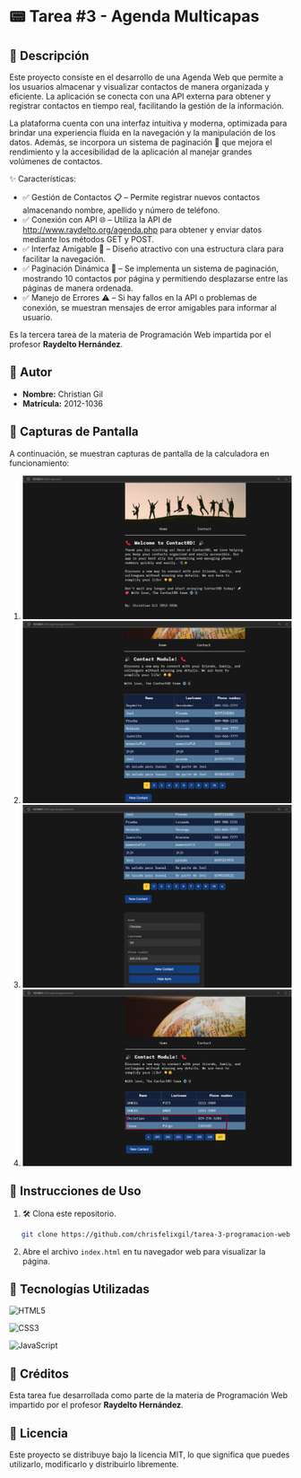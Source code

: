 # 📟 Tarea #3 - Agenda Multicapas

## 📲 Descripción
Este proyecto consiste en el desarrollo de una Agenda Web que permite a los usuarios almacenar y visualizar contactos de manera organizada y eficiente. La aplicación se conecta con una API externa para obtener y registrar contactos en tiempo real, facilitando la gestión de la información.

La plataforma cuenta con una interfaz intuitiva y moderna, optimizada para brindar una experiencia fluida en la navegación y la manipulación de los datos. Además, se incorpora un sistema de paginación 📄 que mejora el rendimiento y la accesibilidad de la aplicación al manejar grandes volúmenes de contactos.

✨ Características:
- ✅ Gestión de Contactos 📋 – Permite registrar nuevos contactos almacenando nombre, apellido y número de teléfono.
- ✅ Conexión con API 🌐 – Utiliza la API de http://www.raydelto.org/agenda.php para obtener y enviar datos mediante los métodos GET y POST.
- ✅ Interfaz Amigable 🎨 – Diseño atractivo con una estructura clara para facilitar la navegación.
- ✅ Paginación Dinámica 🔄 – Se implementa un sistema de paginación, mostrando 10 contactos por página y permitiendo desplazarse entre las páginas de manera ordenada.
- ✅ Manejo de Errores ⚠️ – Si hay fallos en la API o problemas de conexión, se muestran mensajes de error amigables para informar al usuario.

Es la tercera tarea de la materia de Programación Web impartida por el profesor **Raydelto Hernández**.

## 👤 Autor
- **Nombre:** Christian Gil
- **Matrícula:** 2012-1036

## 📸 Capturas de Pantalla
A continuación, se muestran capturas de pantalla de la calculadora en funcionamiento:

1. ![Captura 1](/img/web1.png)
2. ![Captura 2](/img/web2.png)
3. ![Captura 3](/img/web3.png)
4. ![Captura 4](/img/web4.png)

## 🚀 Instrucciones de Uso
1. 🛠️ Clona este repositorio.
```bash
   git clone https://github.com/chrisfelixgil/tarea-3-programacion-web.git
   ```
2. Abre el archivo `index.html` en tu navegador web para visualizar la página.

## 🚀 Tecnologías Utilizadas
![HTML5](https://img.shields.io/badge/HTML5-E34F26?style=for-the-badge&logo=html5&logoColor=white)

![CSS3](https://img.shields.io/badge/CSS3-1572B6?style=for-the-badge&logo=css3&logoColor=white)

![JavaScript](https://img.shields.io/badge/JavaScript-F7DF1E?style=for-the-badge&logo=javascript&logoColor=black)

## 🙏 Créditos
Esta tarea fue desarrollada como parte de la materia de Programación Web impartido por el profesor **Raydelto Hernández**.

## 📄 Licencia
Este proyecto se distribuye bajo la licencia MIT, lo que significa que puedes utilizarlo, modificarlo y distribuirlo libremente.


